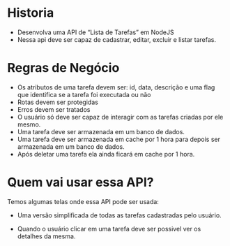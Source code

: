 # Historia
- Desenvolva uma API de “Lista de Tarefas” em NodeJS
- Nessa api deve ser capaz de cadastrar, editar, excluir e listar tarefas.

# Regras de Negócio
- Os atributos de uma tarefa devem ser: id, data, descrição e uma flag que identifica se a tarefa foi executada ou não
- Rotas devem ser protegidas
- Erros devem ser tratados
- O usuário só deve ser capaz de interagir com as tarefas criadas por ele mesmo.
- Uma tarefa deve ser armazenada em um banco de dados.
- Uma tarefa deve ser armazenada em cache por 1 hora para depois ser armazenada em um banco de dados.
- Após deletar uma tarefa ela ainda ficará em cache por 1 hora.


# Quem vai usar essa API?

Temos algumas telas onde essa API pode ser usada:

- Uma versão simplificada de todas as tarefas cadastradas pelo usuário.

- Quando o usuário clicar em uma tarefa deve ser possivel ver os detalhes da mesma.